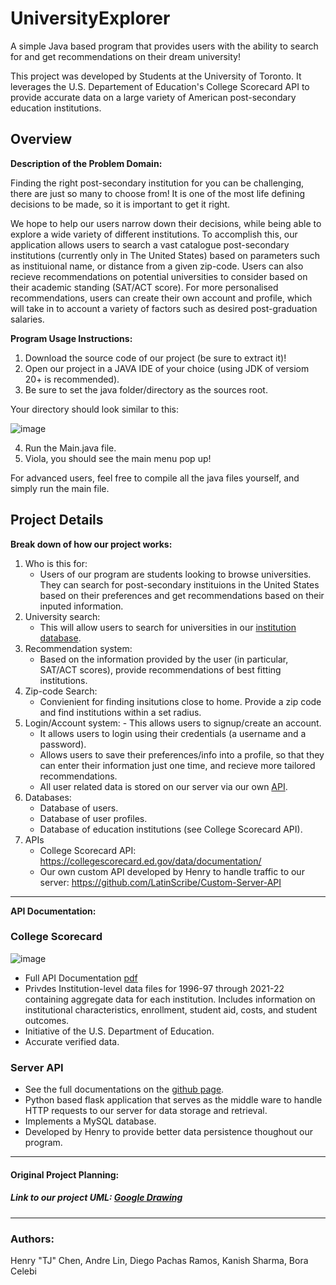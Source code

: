 # UniversityExplorer

A simple Java based program that provides users with the ability to search for and get recommendations on their dream university!

This project was developed by Students at the University of Toronto. It leverages the U.S. Departement of Education's College Scorecard API to provide accurate data on a large variety of American post-secondary education institutions.

## Overview

**Description of the Problem Domain:**

Finding the right post-secondary institution for you can be challenging, there are just so many to choose from! It is one of the most life defining decisions to be made, so it is important to get it right. 

We hope to help our users narrow down their decisions, while being able to explore a wide variety of different institutions. To accomplish this, our application allows users to search a vast catalogue post-secondary institutions (currently only in The United States) based on parameters such as instituional name, or distance from a given zip-code. Users can also recieve recommendations on potential universities to consider based on their academic standing (SAT/ACT score). For more personalised recommendations, users can create their own account and profile, which will take in to account a variety of factors such as desired post-graduation salaries. 

**Program Usage Instructions:**
1) Download the source code of our project (be sure to extract it)!
2) Open our project in a JAVA IDE of your choice (using JDK of versiom 20+ is recommended).
3) Be sure to set the java folder/directory as the sources root.

Your directory should look similar to this:

![image](https://github.com/LatinScribe/UniversityExplorer/assets/127168121/f490755b-c62b-4c1d-b721-5171ba078684)

4) Run the Main.java file.
5) Viola, you should see the main menu pop up!

For advanced users, feel free to compile all the java files yourself, and simply run the main file.

## Project Details

**Break down of how our project works:**

1. Who is this for:
	- Users of our program are students looking to browse universities. They can search for post-secondary instituions in the United States based on their preferences and get recommendations based on their inputed information.
2. University search:
	- This will allow users to search for universities in our [institution database](https://collegescorecard.ed.gov/data/documentation/).
3. Recommendation system:
  	 - Based on the information provided by the user (in particular, SAT/ACT scores), provide recommendations of best fitting institutions.
4. Zip-code Search:
	- Convienient for finding insitutions close to home. Provide a zip code and find institutions within a set radius.
5. Login/Account system:
        - This allows users to signup/create an account.
	- It allows users to login using their credentials (a username and a password).
	- Allows users to save their preferences/info into a profile, so that they can enter their information just one time, and recieve more tailored recommendations.
 	- All user related data is stored on our server via our own [API](https://github.com/LatinScribe/Custom-Server-API).
6. Databases:
	- Database of users.
 	- Database of user profiles.
  	- Database of education institutions (see College Scorecard API).
7. APIs
	- College Scorecard API: https://collegescorecard.ed.gov/data/documentation/
	- Our own custom API developed by Henry to handle traffic to our server: https://github.com/LatinScribe/Custom-Server-API

  ---

**API Documentation:**

### **College Scorecard**

![image](https://github.com/LatinScribe/UniversityExplorer/assets/127168121/c3fb3b32-52bd-40be-8e1f-8c78aed8b00b)


- Full API Documentation [pdf](https://collegescorecard.ed.gov/assets/InstitutionDataDocumentation.pdf)
- Privdes Institution-level data files for 1996-97 through 2021-22 containing aggregate data for each institution. Includes information on institutional characteristics, enrollment, student aid, costs, and student outcomes.
- Initiative of the U.S. Department of Education.
- Accurate verified data.

### **Server API**
- See the full documentations on the [github page](https://github.com/LatinScribe/Custom-Server-API).
- Python based flask application that serves as the middle ware to handle HTTP requests to our server for data storage and retrieval.
- Implements a MySQL database.
- Developed by Henry to provide better data persistence thoughout our program.
---

#### **Original Project Planning**:

##### Link to our project UML: [Google Drawing](https://docs.google.com/drawings/d/11WJCj5-iBdr0djCl40v0F3NTEFxRZQwrKyZO_EVWw8s/edit?usp=sharing)
---
### Authors:
Henry "TJ" Chen, Andre Lin, Diego Pachas Ramos, Kanish Sharma, Bora Celebi
